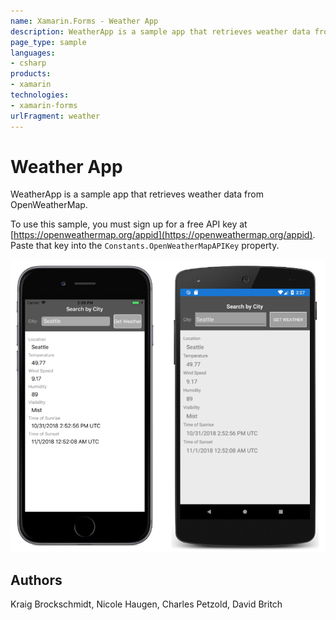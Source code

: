 ```yaml
---
name: Xamarin.Forms - Weather App
description: WeatherApp is a sample app that retrieves weather data from OpenWeatherMap. To use this sample, you must sign up for a free API key at...
page_type: sample
languages:
- csharp
products:
- xamarin
technologies:
- xamarin-forms
urlFragment: weather
---
```

# Weather App

WeatherApp is a sample app that retrieves weather data from OpenWeatherMap.

To use this sample, you must sign up for a free API key at [https://openweathermap.org/appid](https://openweathermap.org/appid). Paste that key into the `Constants.OpenWeatherMapAPIKey` property.

![Weather App application screenshot](Screenshots/01All.png "Weather App application screenshot")

## Authors

Kraig Brockschmidt, Nicole Haugen, Charles Petzold, David Britch
